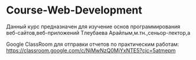# Course-Web-Development
Данный курс предназначен для изучение основ программирования веб-сайтов,веб-приложений 
Тлеубаева Арайлым,м.тн.,сеньор-лектор,a


Google ClassRoom для отправки отчетов по практическим работам:
https://classroom.google.com/c/NjMwNzQ0MjYxNTE5?cjc=5atmepm
